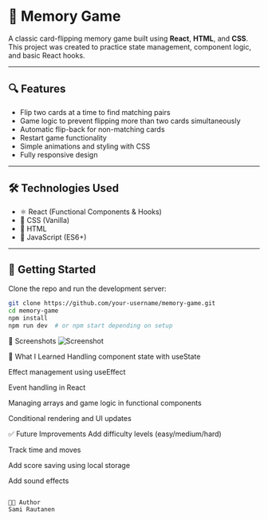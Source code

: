 # 🧠 Memory Game

A classic card-flipping memory game built using **React**, **HTML**, and **CSS**. This project was created to practice state management, component logic, and basic React hooks.

---

## 🔍 Features

- Flip two cards at a time to find matching pairs
- Game logic to prevent flipping more than two cards simultaneously
- Automatic flip-back for non-matching cards
- Restart game functionality
- Simple animations and styling with CSS
- Fully responsive design

---

## 🛠️ Technologies Used

- ⚛️ React (Functional Components & Hooks)
- 💅 CSS (Vanilla)
- 🧱 HTML
- 🧠 JavaScript (ES6+)

---

## 🚀 Getting Started

Clone the repo and run the development server:

```bash
git clone https://github.com/your-username/memory-game.git
cd memory-game
npm install
npm run dev  # or npm start depending on setup

```

📸 Screenshots
![Screenshot](./screenshot.png)

🎯 What I Learned
Handling component state with useState

Effect management using useEffect

Event handling in React

Managing arrays and game logic in functional components

Conditional rendering and UI updates

✅ Future Improvements
Add difficulty levels (easy/medium/hard)

Track time and moves

Add score saving using local storage

Add sound effects

```

🧑‍💻 Author
Sami Rautanen

```
